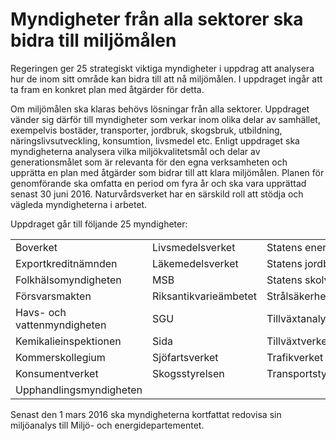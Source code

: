 # Myndigheter från alla sektorer ska bidra till miljömålen

Regeringen ger 25 strategiskt viktiga myndigheter i uppdrag att analysera hur de inom sitt område kan bidra till att nå miljömålen. I uppdraget ingår att ta fram en konkret plan med åtgärder för detta.

Om miljömålen ska klaras behövs lösningar från alla sektorer. Uppdraget vänder sig därför till myndigheter som verkar inom olika delar av samhället, exempelvis bostäder, transporter, jordbruk, skogsbruk, utbildning, näringslivsutveckling, konsumtion, livsmedel etc. Enligt uppdraget ska myndigheterna analysera vilka miljökvalitetsmål och delar av generationsmålet som är relevanta för den egna verksamheten och  upprätta en plan med åtgärder som bidrar till att klara miljömålen. Planen för genomförande ska omfatta en period om fyra år och ska vara upprättad senast 30 juni 2016. Naturvårdsverket har en särskild roll att stödja och vägleda myndigheterna i arbetet.

Uppdraget går till följande 25 myndigheter:

|  |  |  |
| --- | --- | --- |
| Boverket | Livsmedelsverket | Statens energimyndighet |
| Exportkreditnämnden | Läkemedelsverket | Statens jordbruksverk |
| Folkhälsomyndigheten | MSB | Statens skolverk |
| Försvarsmakten | Riksantikvarieämbetet | Strålsäkerhetsmyndigheten |
| Havs- och vattenmyndigheten | SGU | Tillväxtanalys |
| Kemikalieinspektionen | Sida | Tillväxtverket |
| Kommerskollegium | Sjöfartsverket | Trafikverket |
| Konsumentverket | Skogsstyrelsen | Transportstyrelsen |
| Upphandlingsmyndigheten |  |  |

Senast den 1 mars 2016 ska myndigheterna kortfattat redovisa sin miljöanalys till Miljö- och energidepartementet.
